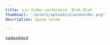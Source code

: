 ```yaml
---
title: ระบบ Video conference  Blah Blah
thumbnail: "/assets/uploads/placeholder.png"
description: Ipsum lorem

---
```

sadasdasd
